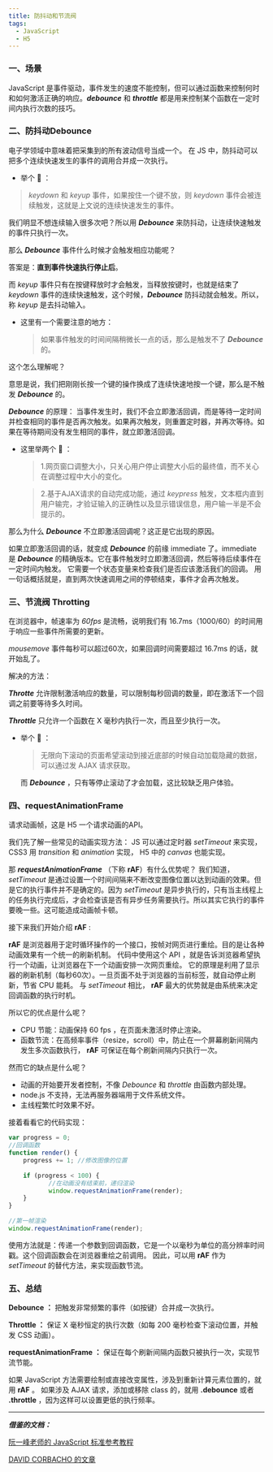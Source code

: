 ```yaml
---
title: 防抖动和节流阀
tags:
  - JavaScript
  - H5
---
```

### 一、场景
JavaScript 是事件驱动，事件发生的速度不能控制，但可以通过函数来控制何时和如何激活正确的响应。***debounce*** 和 ***throttle*** 都是用来控制某个函数在一定时间内执行次数的技巧。
<!--more-->
### 二、防抖动Debounce
电子学领域中意味着把采集到的所有波动信号当成一个。
在 JS 中，防抖动可以把多个连续快速发生的事件的调用合并成一次执行。

* 举个 🌰 ：

 > *keydown* 和 *keyup* 事件，如果按住一个键不放，则 *keydown* 事件会被连续触发，这就是上文说的连续快速发生的事件。

  
我们明显不想连续输入很多次吧？所以用 ***Debounce*** 来防抖动，让连续快速触发的事件只执行一次。

那么 ***Debounce*** 事件什么时候才会触发相应功能呢？

答案是：**直到事件快速执行停止后**。


而 *keyup* 事件只有在按键释放时才会触发，当释放按键时，也就是结束了 *keydown* 事件的连续快速触发，这个时候，***Debounce*** 防抖动就会触发。所以，称 *keyup* 是去抖动输入。

* 这里有一个需要注意的地方：

    >如果事件触发的时间间隔稍微长一点的话，那么是触发不了 ***Debounce*** 的。

这个怎么理解呢？

意思是说，我们把刚刚长按一个键的操作换成了连续快速地按一个键，那么是不触发 ***Debounce*** 的。

***Debounce*** 的原理：
当事件发生时，我们不会立即激活回调，而是等待一定时间并检查相同的事件是否再次触发。如果再次触发，则重置定时器，并再次等待。如果在等待期间没有发生相同的事件，就立即激活回调。

* 这里举两个 🌰 ：
    
    >1.网页窗口调整大小，只关心用户停止调整大小后的最终值，而不关心在调整过程中大小的变化。
     
    >2.基于AJAX请求的自动完成功能，通过 *keypress* 触发，文本框内直到用户输完，才验证输入的正确性以及显示错误信息，用户输一半是不会提示的。
    
那么为什么 ***Debounce*** 不立即激活回调呢？这正是它出现的原因。

如果立即激活回调的话，就变成 ***Debounce*** 的前缘  immediate 了。immediate 是 ***Debounce*** 的精确版本。它在事件触发时立即激活回调，然后等待后续事件在一定时间内触发。
它需要一个状态变量来检查我们是否应该激活我们的回调。
用一句话概括就是，直到两次快速调用之间的停顿结束，事件才会再次触发。

### 三、节流阀 Throtting

在浏览器中，帧速率为 *60fps* 是流畅，说明我们有 16.7ms（1000/60）的时间用于响应一些事件所需要的更新。

*mousemove* 事件每秒可以超过60次，如果回调时间需要超过 16.7ms 的话，就开始乱了。

解决的方法：

***Throtte*** 允许限制激活响应的数量，可以限制每秒回调的数量，即在激活下一个回调之前要等待多久时间。

***Throttle*** 只允许一个函数在 X 毫秒内执行一次，而且至少执行一次。

* 举个 🌰 ：   

    >无限向下滚动的页面希望滚动到接近底部的时候自动加载隐藏的数据，可以通过发 AJAX 请求获取。

    而 ***Debounce*** ，只有等停止滚动了才会加载，这比较缺乏用户体验。
    
### 四、requestAnimationFrame
请求动画帧，这是 H5 一个请求动画的API。

我们先了解一些常见的动画实现方法：
JS 可以通过定时器 *setTimeout* 来实现，CSS3 用 *transition* 和 *animation* 实现， H5 中的 *canvas* 也能实现。

那 ***requestAnimationFrame*** （下称 **rAF**）有什么优势呢？
我们知道， *setTimeout* 是通过设置一个时间间隔来不断改变图像位置以达到动画的效果。但是它的执行事件并不是确定的。因为 *setTimeout* 是异步执行的，只有当主线程上的任务执行完成后，才会检查该是否有异步任务需要执行。所以其实它执行的事件要晚一些。这可能造成动画帧卡顿。

接下来我们开始介绍 **rAF** :

**rAF** 是浏览器用于定时循环操作的一个接口，按帧对网页进行重绘。目的是让各种动画效果有一个统一的刷新机制。
代码中使用这个 API ，就是告诉浏览器希望执行一个动画，让浏览器在下一个动画安排一次网页重绘。
它的原理是利用了显示器的刷新机制（每秒60次）。一旦页面不处于浏览器的当前标签，就自动停止刷新，节省 CPU 能耗。
与 *setTimeout* 相比， **rAF** 最大的优势就是由系统来决定回调函数的执行时机。

所以它的优点是什么呢？

- CPU 节能：动画保持 60 fps ，在页面未激活时停止渲染。
- 函数节流：在高频率事件（resize，scroll）中，防止在一个屏幕刷新间隔内发生多次函数执行， **rAF** 可保证在每个刷新间隔内只执行一次。

然而它的缺点是什么呢？

- 动画的开始要开发者控制，不像 *Debounce* 和 *throttle* 由函数内部处理。
- node.js 不支持，无法再服务器端用于文件系统文件。
- 主线程繁忙时效果不好。

接着看看它的代码实现：

```js
var progress = 0;
//回调函数
function render() {
    progress += 1; //修改图像的位置
 
    if (progress < 100) {
           //在动画没有结束前，递归渲染
           window.requestAnimationFrame(render);
    }
}
 
//第一帧渲染
window.requestAnimationFrame(render);

```

使用方法就是：传递一个参数到回调函数，它是一个以毫秒为单位的高分辨率时间戳。这个回调函数会在浏览器重绘之前调用。
因此，可以用 **rAF** 作为 *setTimeout* 的替代方法，来实现函数节流。

### 五、总结
**Debounce ：** 把触发非常频繁的事件（如按键）合并成一次执行。

**Throttle ：** 保证 X 毫秒恒定的执行次数（如每 200 毫秒检查下滚动位置，并触发 CSS 动画）。

**requestAnimationFrame ：** 保证在每个刷新间隔内函数只被执行一次，实现节流节能。

如果 JavaScript 方法需要绘制或直接改变属性，涉及到重新计算元素位置的，就用 **rAF** 。
如果涉及 AJAX 请求，添加或移除 class 的，就用 **.debounce** 或者 **.throttle** ，因为这样可以设置更低的执行频率。

-----------

***借鉴的文档：***

[阮一峰老师的 JavaScript 标准参考教程](http://javascript.ruanyifeng.com/htmlapi/requestanimationframe.html)

[ DAVID CORBACHO 的文章](https://css-tricks.com/debouncing-throttling-explained-examples/)
















